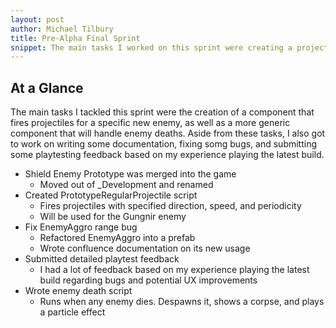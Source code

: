 ```yaml
---
layout: post
author: Michael Tilbury
title: Pre-Alpha Final Sprint
snippet: The main tasks I worked on this sprint were creating a projectile component for the Gungnir enemy and writing a component to handle enemy death. I also fixed a few bugs that popped up from my work last sprint, wrote documentation for the EnemyAggro script, and got to do some thorough playtesting.
---
```

## At a Glance
The main tasks I tackled this sprint were the creation of a component that fires projectiles for a specific new enemy, as well as a more generic component that will handle enemy deaths. Aside from these tasks, I also got to work on writing some documentation, fixing somg bugs, and submitting some playtesting feedback based on my experience playing the latest build.
* Shield Enemy Prototype was merged into the game
  * Moved out of _Development and renamed
* Created PrototypeRegularProjectile script
  * Fires projectiles with specified direction, speed, and periodicity
  * Will be used for the Gungnir enemy
* Fix EnemyAggro range bug
  * Refactored EnemyAggro into a prefab
  * Wrote confluence documentation on its new usage
* Submitted detailed playtest feedback
  * I had a lot of feedback based on my experience playing the latest build regarding bugs and potential UX improvements
* Wrote enemy death script
  * Runs when any enemy dies. Despawns it, shows a corpse, and plays a particle effect